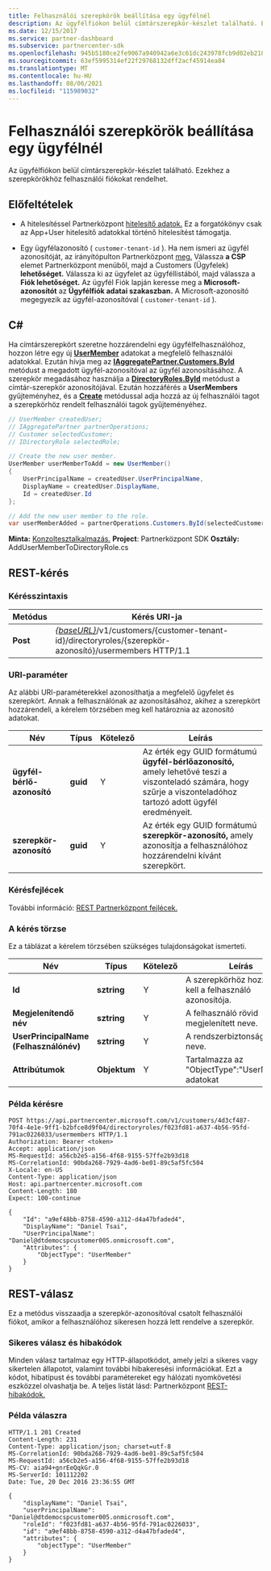 ```yaml
---
title: Felhasználói szerepkörök beállítása egy ügyfélnél
description: Az ügyfélfiókon belül címtárszerepkör-készlet található. Ezekhez a szerepkörökhöz felhasználói fiókokat rendelhet.
ms.date: 12/15/2017
ms.service: partner-dashboard
ms.subservice: partnercenter-sdk
ms.openlocfilehash: 945b5180ce2fe9067a940942a6e3c61dc243978fcb9d02eb218dce69ec487402
ms.sourcegitcommit: 63ef5995314ef22f29768132dff2acf45914ea84
ms.translationtype: MT
ms.contentlocale: hu-HU
ms.lasthandoff: 08/06/2021
ms.locfileid: "115989032"
---
```

# <a name="set-user-roles-for-a-customer"></a>Felhasználói szerepkörök beállítása egy ügyfélnél

Az ügyfélfiókon belül címtárszerepkör-készlet található. Ezekhez a szerepkörökhöz felhasználói fiókokat rendelhet.

## <a name="prerequisites"></a>Előfeltételek

- A hitelesítéssel Partnerközpont [hitelesítő adatok.](partner-center-authentication.md) Ez a forgatókönyv csak az App+User hitelesítő adatokkal történő hitelesítést támogatja.

- Egy ügyfélazonosító ( `customer-tenant-id` ). Ha nem ismeri az ügyfél azonosítóját, az irányítópulton Partnerközpont [meg.](https://partner.microsoft.com/dashboard) Válassza **a CSP** elemet Partnerközpont menüből, majd a Customers (Ügyfelek) **lehetőséget.** Válassza ki az ügyfelet az ügyféllistából, majd válassza a **Fiók lehetőséget.** Az ügyfél Fiók lapján keresse meg a **Microsoft-azonosítót** az **Ügyfélfiók adatai szakaszban.** A Microsoft-azonosító megegyezik az ügyfél-azonosítóval ( `customer-tenant-id` ).

## <a name="c"></a>C\#

Ha címtárszerepkört szeretne hozzárendelni egy ügyfélfelhasználóhoz, hozzon létre egy új [**UserMember**](/dotnet/api/microsoft.store.partnercenter.models.roles.usermember) adatokat a megfelelő felhasználói adatokkal. Ezután hívja meg az [**IAggregatePartner.Customers.ById**](/dotnet/api/microsoft.store.partnercenter.customers.icustomercollection.byid) metódust a megadott ügyfél-azonosítóval az ügyfél azonosításához. A szerepkör megadásához használja a [**DirectoryRoles.ById**](/dotnet/api/microsoft.store.partnercenter.customerdirectoryroles.idirectoryrolecollection.byid) metódust a címtár-szerepkör azonosítójával. Ezután hozzáférés a **UserMembers** gyűjteményhez, és a [**Create**](/dotnet/api/microsoft.store.partnercenter.customerdirectoryroles.iusermembercollection.create) metódussal adja hozzá az új felhasználói tagot a szerepkörhöz rendelt felhasználói tagok gyűjteményéhez.

``` csharp
// UserMember createdUser;
// IAggregatePartner partnerOperations;
// Customer selectedCustomer;
// IDirectoryRole selectedRole;

// Create the new user member.
UserMember userMemberToAdd = new UserMember()
{
    UserPrincipalName = createdUser.UserPrincipalName,
    DisplayName = createdUser.DisplayName,
    Id = createdUser.Id
};

// Add the new user member to the role.
var userMemberAdded = partnerOperations.Customers.ById(selectedCustomer.Id).DirectoryRoles.ById(selectedRole.Id).UserMembers.Create(userMemberToAdd);
```

**Minta:** [Konzoltesztalkalmazás.](console-test-app.md) **Project**: Partnerközpont SDK **Osztály:** AddUserMemberToDirectoryRole.cs

## <a name="rest-request"></a>REST-kérés

### <a name="request-syntax"></a>Kérésszintaxis

| Metódus   | Kérés URI-ja                                                                                                                 |
|----------|-----------------------------------------------------------------------------------------------------------------------------|
| **Post** | [*{baseURL}*](partner-center-rest-urls.md)/v1/customers/{customer-tenant-id}/directoryroles/{szerepkör-azonosító}/usermembers HTTP/1.1 |

### <a name="uri-parameter"></a>URI-paraméter

Az alábbi URI-paraméterekkel azonosíthatja a megfelelő ügyfelet és szerepkört. Annak a felhasználónak az azonosításához, akihez a szerepkört hozzárendeli, a kérelem törzsében meg kell határoznia az azonosító adatokat.

| Név                   | Típus     | Kötelező | Leírás                                                                                                                                            |
|------------------------|----------|----------|--------------------------------------------------------------------------------------------------------------------------------------------------------|
| **ügyfél-bérlő-azonosító** | **guid** | Y        | Az érték egy GUID formátumú **ügyfél-bérlőazonosító,** amely lehetővé teszi a viszonteladó számára, hogy szűrje a viszonteladóhoz tartozó adott ügyfél eredményeit. |
| **szerepkör-azonosító**            | **guid** | Y        | Az érték egy GUID formátumú **szerepkör-azonosító,** amely azonosítja a felhasználóhoz hozzárendelni kívánt szerepkört.                                                              |

### <a name="request-headers"></a>Kérésfejlécek

További információ: [REST Partnerközpont fejlécek.](headers.md)

### <a name="request-body"></a>A kérés törzse

Ez a táblázat a kérelem törzsében szükséges tulajdonságokat ismerteti.

| Név                  | Típus       | Kötelező | Leírás                            |
|-----------------------|------------|----------|----------------------------------------|
| **Id**                | **sztring** | Y        | A szerepkörhöz hozzáadnia kell a felhasználó azonosítója. |
| **Megjelenítendő név**       | **sztring** | Y        | A felhasználó rövid megjelenített neve. |
| **UserPrincipalName (Felhasználónév)** | **sztring** | Y        | A rendszerbiztonsági tag neve.        |
| **Attribútumok**        | **Objektum** | Y        | Tartalmazza az "ObjectType":"UserMember" adatokat     |

### <a name="request-example"></a>Példa kérésre

```http
POST https://api.partnercenter.microsoft.com/v1/customers/4d3cf487-70f4-4e1e-9ff1-b2bfce8d9f04/directoryroles/f023fd81-a637-4b56-95fd-791ac0226033/usermembers HTTP/1.1
Authorization: Bearer <token>
Accept: application/json
MS-RequestId: a56cb2e5-a156-4f68-9155-57ffe2b93d18
MS-CorrelationId: 90bda268-7929-4ad6-be01-89c5af5fc504
X-Locale: en-US
Content-Type: application/json
Host: api.partnercenter.microsoft.com
Content-Length: 180
Expect: 100-continue

{
    "Id": "a9ef48bb-8758-4590-a312-d4a47bfaded4",
    "DisplayName": "Daniel Tsai",
    "UserPrincipalName": "Daniel@dtdemocspcustomer005.onmicrosoft.com",
    "Attributes": {
        "ObjectType": "UserMember"
    }
}
```

## <a name="rest-response"></a>REST-válasz

Ez a metódus visszaadja a szerepkör-azonosítóval csatolt felhasználói fiókot, amikor a felhasználóhoz sikeresen hozzá lett rendelve a szerepkör.

### <a name="response-success-and-error-codes"></a>Sikeres válasz és hibakódok

Minden válasz tartalmaz egy HTTP-állapotkódot, amely jelzi a sikeres vagy sikertelen állapotot, valamint további hibakeresési információkat. Ezt a kódot, hibatípust és további paramétereket egy hálózati nyomkövetési eszközzel olvashatja be. A teljes listát lásd: Partnerközpont [REST-hibakódok.](error-codes.md)

### <a name="response-example"></a>Példa válaszra

```http
HTTP/1.1 201 Created
Content-Length: 231
Content-Type: application/json; charset=utf-8
MS-CorrelationId: 90bda268-7929-4ad6-be01-89c5af5fc504
MS-RequestId: a56cb2e5-a156-4f68-9155-57ffe2b93d18
MS-CV: aia94+gnrEeQqkGr.0
MS-ServerId: 101112202
Date: Tue, 20 Dec 2016 23:36:55 GMT

{
    "displayName": "Daniel Tsai",
    "userPrincipalName": "Daniel@dtdemocspcustomer005.onmicrosoft.com",
    "roleId": "f023fd81-a637-4b56-95fd-791ac0226033",
    "id": "a9ef48bb-8758-4590-a312-d4a47bfaded4",
    "attributes": {
        "objectType": "UserMember"
    }
}
```
